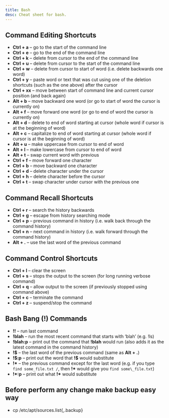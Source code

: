 ```yaml
---
title: Bash
desc: Cheat sheet for bash.
---
```


## Command Editing Shortcuts
  - **Ctrl + a** – go to the start of the command line
  - **Ctrl + e** – go to the end of the command line
  - **Ctrl + k** – delete from cursor to the end of the command line
  - **Ctrl + u** – delete from cursor to the start of the command line
  - **Ctrl + w** – delete from cursor to start of word (i.e. delete backwards one word)
  - **Ctrl + y** – paste word or text that was cut using one of the deletion shortcuts (such as the one above) after the cursor
  - **Ctrl + xx** – move between start of command line and current cursor position (and back again)
  - **Alt + b** – move backward one word (or go to start of word the cursor is currently on)
  - **Alt + f** – move forward one word (or go to end of word the cursor is currently on)
  - **Alt + d** – delete to end of word starting at cursor (whole word if cursor is at the beginning of word)
  - **Alt + c** – capitalize to end of word starting at cursor (whole word if cursor is at the beginning of word)
  - **Alt + u** – make uppercase from cursor to end of word
  - **Alt + l** – make lowercase from cursor to end of word
  - **Alt + t** – swap current word with previous
  - **Ctrl + f** – move forward one character
  - **Ctrl + b** – move backward one character
  - **Ctrl + d** – delete character under the cursor
  - **Ctrl + h** – delete character before the cursor
  - **Ctrl + t** – swap character under cursor with the previous one

## Command Recall Shortcuts
  - **Ctrl + r** – search the history backwards
  - **Ctrl + g** – escape from history searching mode
  - **Ctrl + p** – previous command in history (i.e. walk back through the command history)
  - **Ctrl + n** – next command in history (i.e. walk forward through the command history)
  - **Alt + .** – use the last word of the previous command

## Command Control Shortcuts
  - **Ctrl + l** – clear the screen
  - **Ctrl + s** – stops the output to the screen (for long running verbose command)
  - **Ctrl + q** – allow output to the screen (if previously stopped using command above)
  - **Ctrl + c** – terminate the command
  - **Ctrl + z** – suspend/stop the command

## Bash Bang (!) Commands
  - **!!** – run last command
  - **!blah** – run the most recent command that starts with ‘blah’ (e.g. !ls)
  - **!blah:p** – print out the command that **!blah** would run (also adds it as the latest command in the command history)
  - **!$** – the last word of the previous command (same as **Alt + .**)
  - **!$:p** – print out the word that **!\$** would substitute
  - **!\*** – the previous command except for the last word (e.g. if you type `find some_file.txt /`, then **!\*** would give you `find some\_file.txt`)
  - **!\*:p** – print out what **!\*** would substitute

## Before perform any change make backup easy way
  - cp /etc/apt/sources.list{,.backup}

